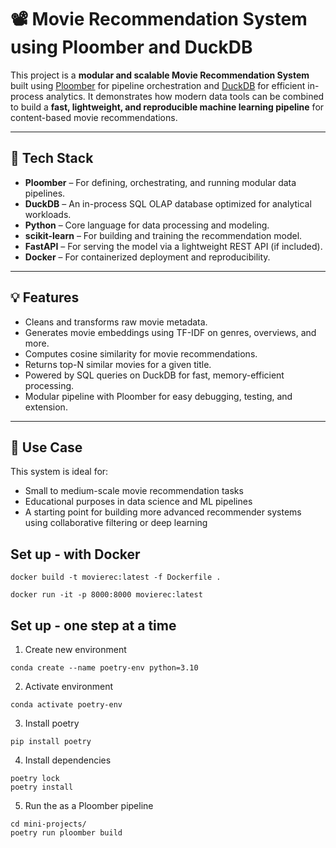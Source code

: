 # 📽️ Movie Recommendation System using Ploomber and DuckDB

This project is a **modular and scalable Movie Recommendation System** built using [Ploomber](https://ploomber.io/) for pipeline orchestration and [DuckDB](https://duckdb.org/) for efficient in-process analytics. It demonstrates how modern data tools can be combined to build a **fast, lightweight, and reproducible machine learning pipeline** for content-based movie recommendations.

---

## 🔧 Tech Stack

- **Ploomber** – For defining, orchestrating, and running modular data pipelines.
- **DuckDB** – An in-process SQL OLAP database optimized for analytical workloads.
- **Python** – Core language for data processing and modeling.
- **scikit-learn** – For building and training the recommendation model.
- **FastAPI** – For serving the model via a lightweight REST API (if included).
- **Docker** – For containerized deployment and reproducibility.

---

## 💡 Features

- Cleans and transforms raw movie metadata.
- Generates movie embeddings using TF-IDF on genres, overviews, and more.
- Computes cosine similarity for movie recommendations.
- Returns top-N similar movies for a given title.
- Powered by SQL queries on DuckDB for fast, memory-efficient processing.
- Modular pipeline with Ploomber for easy debugging, testing, and extension.

---

## 🚀 Use Case

This system is ideal for:
- Small to medium-scale movie recommendation tasks
- Educational purposes in data science and ML pipelines
- A starting point for building more advanced recommender systems using collaborative filtering or deep learning




## Set up - with Docker

```
docker build -t movierec:latest -f Dockerfile .

docker run -it -p 8000:8000 movierec:latest

```

## Set up - one step at a time

1. Create new environment

```
conda create --name poetry-env python=3.10
```

2. Activate environment

``` 
conda activate poetry-env
```

3. Install poetry

```
pip install poetry
```

4. Install dependencies

```
poetry lock
poetry install
```

5. Run the as a Ploomber pipeline

```
cd mini-projects/
poetry run ploomber build
```

